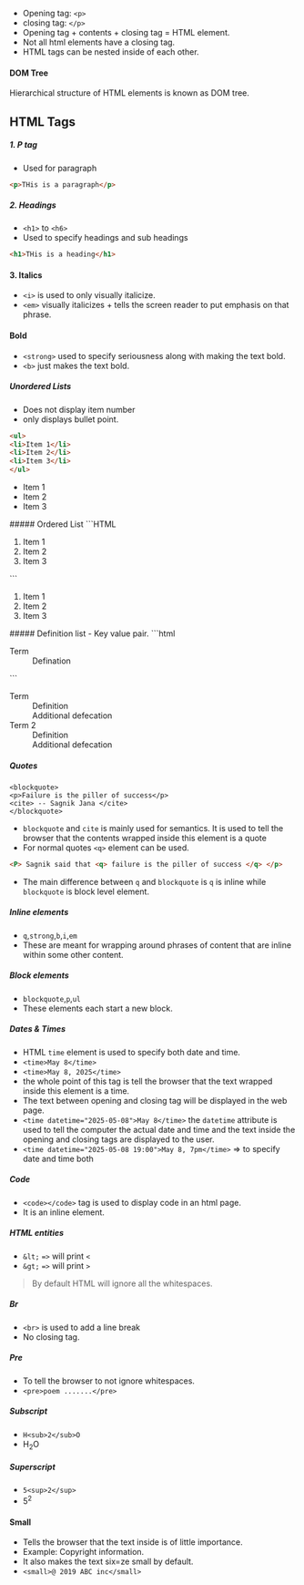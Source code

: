 - Opening tag: `<p>`
- closing tag: `</p>`
- Opening tag + contents + closing tag = HTML element.
- Not all html elements have a closing tag.
- HTML tags can be nested inside of each other.

#### DOM Tree
Hierarchical structure of HTML elements is known as DOM tree.

## HTML Tags
##### 1. P tag
- Used for paragraph
```HTML
<p>THis is a paragraph</p>
```
##### 2. Headings 
- `<h1>` to `<h6>`
- Used to specify headings and sub headings
```html
<h1>THis is a heading</h1>
```
#### 3. Italics
- `<i>` is used to only visually italicize.
- `<em>` visually italicizes + tells the screen reader to put emphasis on that phrase.
#### Bold
- `<strong>` used to specify seriousness along with making the text bold.
- `<b>` just makes the text bold.
##### Unordered Lists
- Does not display item number
- only displays bullet point.
```html
<ul>
<li>Item 1</li>
<li>Item 2</li>
<li>Item 3</li>
</ul>
```
<ul>
<li>Item 1</li>
<li>Item 2</li>
<li>Item 3</li>
</ul>
##### Ordered List
```HTML
<ol>
<li>Item 1</li>
<li>Item 2</li>
<li>Item 3</li>
</ol>
```
<ol>
<li>Item 1</li>
<li>Item 2</li>
<li>Item 3</li>
</ol>
##### Definition list
- Key value pair. 
```html
<dl>
<dt>Term</dt>
<dd>Defination</dd>
</dl>
```
<dl>
<dt>Term</dt>
<dd>Definition</dd>
<dd>Additional defecation</dd>
<dt>Term 2</dt>
<dd>Definition</dd>
<dd>Additional defecation</dd>
</dl>


##### Quotes
```
<blockquote>
<p>Failure is the piller of success</p>
<cite> -- Sagnik Jana </cite> 
</blockquote>
```
- `blockquote` and `cite` is mainly used for semantics. It is used to tell the browser that the contents wrapped inside this element is a quote
- For normal quotes `<q>` element can be used.
```html
<P> Sagnik said that <q> failure is the piller of success </q> </p>
```
- The main difference between `q` and `blockquote` is `q` is inline while `blockquote` is block level element.

##### Inline elements
- `q`,`strong`,`b`,`i`,`em`
- These are meant for wrapping around phrases of content that are inline within some other content.
##### Block elements
- `blockquote`,`p`,`ul`
- These elements each start a new block.

##### Dates & Times
- HTML `time` element is used to specify both date and time.
- `<time>May 8</time>`
- `<time>May 8, 2025</time>`
- the whole point of this tag is tell the browser that the text wrapped inside this element is a time.
- The text between opening and closing tag will be displayed in the web page.
- `<time datetime="2025-05-08">May 8</time>` the `datetime` attribute is used to tell the computer the actual date and time and the text inside the opening and closing tags are displayed to the user.
- `<time datetime="2025-05-08 19:00">May 8, 7pm</time>` => to specify date and time both
##### Code
- `<code></code>` tag is used to display code in an html page.
- It is an inline element.
##### HTML entities
- `&lt;` `=>` will print `<`
- `&gt;` `=>` will print `>`

> By default HTML will ignore all the whitespaces.

##### Br
- `<br>` is used to add a line break
- No closing tag.
##### Pre
- To tell the browser to not ignore whitespaces.
- `<pre>poem .......</pre>`
##### Subscript
- `H<sub>2</sub>O`
- H<sub>2</sub>O
##### Superscript
- `5<sup>2</sup>`
- 5<sup>2</sup>
#### Small
- Tells the browser that the text inside is of little importance.
- Example: Copyright information.
- It also makes the text six=ze small by default.
- `<small>@ 2019 ABC inc</small>`
